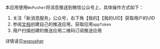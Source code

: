 本应用使用`WxPusher`将消息推送到微信公众号上，具体操作方式如下：

1. 关注「新消息服务」公众号，右下角【我的】【我的UID】获取用户的UID
2. 参阅[文档](https://wxpusher.zjiecode.com/docs/#/?id=%e6%b3%a8%e5%86%8c%e5%b9%b6%e4%b8%94%e5%88%9b%e5%bb%ba%e5%ba%94%e7%94%a8)创建自己的推送应用，获取应用`appToken`
3. 用户扫描创建的推送应用二维码订阅推送应用



详情请见[wxpusher](https://wxpusher.zjiecode.com/docs/#)
